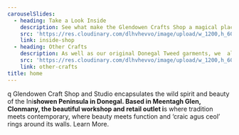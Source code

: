 ```yaml
---
carouselSlides:
  - heading: Take a Look Inside
    description: See what make the Glendowen Crafts Shop a magical place with this gallery …
    src: 'https://res.cloudinary.com/dlhvhevvo/image/upload/w_1200,h_600,c_fill/v1555532264/DSC_0823_l24jgr.jpg'
    link: inside-shop
  - heading: Other Crafts
    description: As well as our original Donegal Tweed garments, we  also proud to stock a wide range of some of the finest crafts from locals artists and crafts people.   … 
    src: 'https://res.cloudinary.com/dlhvhevvo/image/upload/w_1200,h_600,c_fill/v1555533123/slider/Other_Crafts_Colage_med_g1llad.jpg'
    link: other-crafts
title: home
---
```

q
Glendowen Craft Shop and Studio encapsulates the wild spirit and beauty of the Ini**showen Peninsula in Donegal. Based in Meentagh Glen, Clonmany, the beautiful workshop and retail outlet i**s where tradition meets contemporary, where beauty meets function and ‘craic agus ceol’ rings around its walls. Learn More.
